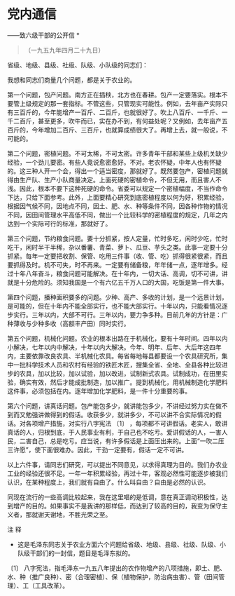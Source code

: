 #  党内通信  
——致六级干部的公开信  *

> （一九五九年四月二十九日）

省级、地级、县级、社级、队级、小队级的同志们：

我想和同志们商量几个问题，都是关于农业的。

第一个问题，包产问题。南方正在插秧，北方也在春耕。包产一定要落实。根本不要管上级规定的那一套指标。不管这些，只管现实可能性。例如，去年亩产实际只有三百斤的，今年能增产一百斤、二百斤，也就很好了。吹上八百斤、一千斤、一千二百斤，甚至更多，吹牛而已，实在办不到，有何益处呢？又例如，去年亩产五百斤的，今年增加二百斤、三百斤，也就算成绩很大了。再增上去，就一般说，不可能的。

第二个问题，密植问题。不可太稀，不可太密。许多青年干部和某些上级机关缺少经验，一个劲儿要密。有些人竟说愈密愈好。不对。老农怀疑，中年人也有怀疑的。这三种人开一个会，得出一个适当密度，那就好了。既然要包产，密植问题就得由生产队、生产小队商量决定。上面死硬的密植命令，不但无用，而且害人不浅。因此，根本不要下这种死硬的命令。省委可以规定一个密植幅度，不当作命令下达，只给下面参考。此外，上面要精心研究到底密植程度以何为好，积累经验，根据因气候不同，因地点不同，因土、肥、水、种等条件不同，因各种作物的情况不同，因田间管理水平高低不同，做出一个比较科学的密植程度的规定，几年之内达到一个实际可行的标准，那就好了。

第三个问题，节约粮食问题。要十分抓紧，按人定量，忙时多吃，闲时少吃，忙时吃干，闲时半干半稀，杂以番薯、青菜、萝卜、瓜豆、芋头之类。此事一定要十分抓紧。每年一定要把收割、保管、吃用三件事（收、管、吃）抓得很紧很紧，而且要抓得及时。机不可失，时不再来。一定要有储备粮，年年储一点，逐年增多。经过十年八年奋斗，粮食问题可能解决。在十年内，一切大话、高调，切不可讲，讲就是十分危险的。须知我国是一个有六亿五千万人口的大国，吃饭是第一件大事。

第四个问题，播种面积要多的问题。少种、高产、多收的计划，是一个远景计划，是可能的，但在十年内不能全部实行，也不能大部实行。十年以内，只能看情况逐步实行。三年以内，大部不可行。三年以内，要力争多种。目前几年的方针是：广种薄收与少种多收（高额丰产田）同时实行。

第五个问题，机械化问题。农业的根本出路在于机械化，要有十年时间。四年以内小解决，七年以内中解决，十年以内大解决。今年、明年、后年、大后年这四年内，主要依靠改良农具、半机械化农具。每省每地每县都要设一个农具研究所，集中一批科学技术人员和农村有经验的铁匠木匠，搜集全省、全地、全县各种比较进步的农具，加以比较，加以试验，加以改进，试制新式农具。试制成功，在田里实验，确实有效，然后才能成批制造，加以推广。提到机械化，用机械制造化学肥料这件事，必须包括在内。逐年增加化学肥料，是一件十分重要的事。

第六个问题，讲真话问题。包产能包多少，就讲能包多少，不讲经过努力实在做不到而又勉强讲做得到的假话。收获多少，就讲多少，不可以讲不合实际情况的假话。对各项增产措施，对实行八字宪法
〔1〕
，每项都不可讲假话。老实人，敢讲真话的人，归根到底，于人民事业有利，于自己也不吃亏。爱讲假话的人，一害人民，二害自己，总是吃亏。应当说，有许多假话是上面压出来的。上面“一吹二压三许愿”，使下面很难办。因此，干劲一定要有，假话一定不可讲。

以上六件事，请同志们研究，可以提出不同意见，以求得真理为目的。我们办农业工业的经验还很不足。一年一年积累经验，再过十年，客观必然性可能逐步被我们认识，在某种程度上，我们就有自由了。什么叫自由？自由是必然的认识。

同现在流行的一些高调比较起来，我在这里唱的是低调，意在真正调动积极性，达到增产的目的。如果事实不是我讲的那样低，而达到了较高的目的，我变为保守主义者，那就谢天谢地，不胜光荣之至。

注 释

*  这是毛泽东同志关于农业方面六个问题给省级、地级、县级、社级、队级、小队级干部们的一封信，题目是毛泽东拟的。 

〔1〕
八字宪法，指毛泽东一九五八年提出的农作物增产的八项措施，即土、肥、水、种（推广良种）、密（合理密植）、保（植物保护，防治病虫害）、管（田间管理）、工（工具改革）。

  

